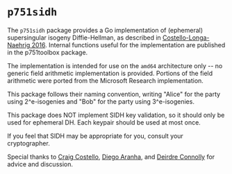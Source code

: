 # `p751sidh`

The `p751sidh` package provides a Go implementation of  (ephemeral)
supersingular isogeny Diffie-Hellman, as described in [Costello-Longa-Naehrig 2016](https://eprint.iacr.org/2016/413).
Internal functions useful for the implementation are published
in the p751toolbox package.

The implementation is intended for use on the `amd64` architecture only -- no
generic field arithmetic implementation is provided.  Portions of the field
arithmetic were ported from the Microsoft Research implementation.

This package follows their naming convention, writing "Alice" for the party
using 2^e-isogenies and "Bob" for the party using 3^e-isogenies.

This package does NOT implement SIDH key validation, so it should only be
used for ephemeral DH.  Each keypair should be used at most once.

If you feel that SIDH may be appropriate for you, consult your
cryptographer.

Special thanks to [Craig Costello](http://www.craigcostello.com.au/), [Diego Aranha](https://sites.google.com/site/dfaranha/), and [Deirdre Connolly](https://twitter.com/durumcrustulum) for advice
and discussion.

